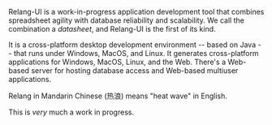 Relang-UI is a work-in-progress application development tool that combines spreadsheet agility with database reliability and scalability. We call the combination a _datasheet_, and Relang-UI is the first of its kind.

It is a cross-platform desktop development environment -- based on Java -- that runs under Windows, MacOS, and Linux. It generates cross-platform applications for Windows, MacOS, Linux, and the Web. There's a Web-based server for hosting database access and Web-based multiuser applications.

Relang in Mandarin Chinese (热浪) means "heat wave" in English.

This is _very_ much a work in progress.
